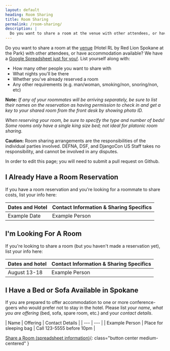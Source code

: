 ```yaml
---
layout: default
heading: Room Sharing
title: Room Sharing
permalink: /room-sharing/
description: |
  Do you want to share a room at the venue with other attendees, or have accommodation available?
---
```


Do you want to share a room at the [venue](/venue/#welcome) (Hotel RL by Red Lion Spokane at the Park) with other attendees, or have accommodation available? We have a [Google Spreadsheet just for you!](https://docs.google.com/spreadsheets/d/1xol19ghdCMiU9bID9bkd39suw4bES_hGfr2-dYOcTOM/edit?usp=sharing). List yourself along with:

- How many other people you want to share with
- What nights you'll be there
- Whether you've already reserved a room
- Any other requirements (e.g. man/woman, smoking/non, snoring/non, etc)

**Note:** _If any of your roommates will be arriving separately, be sure to list their names on the reservation as having permission to check in and get a key to your shared room from the front desk by showing photo ID._

_When reserving your room, be sure to specify the type and number of beds! Some rooms only have a single king size bed; not ideal for platonic room sharing._

**Caution:** Room sharing arrangements are the responsibilities of the individual parties involved. DEFNA, DSF, and DjangoCon US Staff takes no responsibility, and cannot be involved in any disputes.

In order to edit this page; you will need to submit a pull request on Github.

## I Already Have a Room Reservation

If you have a room reservation and you're looking for a roommate to share costs, list your info here:

| Dates and Hotel | Contact Information &amp; Sharing Specifics |
| --- | --- |
| Example Date | Example Person |

## I'm Looking For A Room

If you're looking to share a room (but you haven't made a reservation yet),
list your info here:

| Dates and hotel | Contact Information &amp; Sharing Specifics |
| --- | --- |
| August 13-18 | Example Person |

## I Have a Bed or Sofa Available in Spokane

If you are prepared to offer accommodation to one or more conference-goers who would prefer not to stay in the hotel. Please list _your name_, _what you are offering_ (bed, sofa, spare room, etc.) and your _contact details_.

| Name | Offering | Contact Details |
| --- | --- |
| Example Person | Place for sleeping bag | Call 123-5555 before 10pm |

[Share a Room (spreadsheet information)](https://docs.google.com/spreadsheets/d/1xol19ghdCMiU9bID9bkd39suw4bES_hGfr2-dYOcTOM/edit?usp=sharing
){: class="button center medium-centered" }
